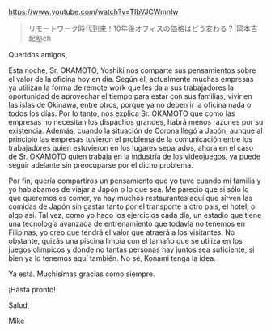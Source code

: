 https://www.youtube.com/watch?v=TIbVJCWmnIw

> リモートワーク時代到来！10年後オフィスの価格はどう変わる？|岡本吉起塾ch

Queridos amigos,

Esta noche, Sr. OKAMOTO, Yoshiki nos comparte sus pensamientos sobre el valor de la oficina hoy en día. Según él, actualmente muchas empresas ya utilizan la forma de remote work que les da a sus trabajadores la oportunidad de aprovechar el tiempo para estar con sus familias, vivir en las islas de Okinawa, entre otros, porque ya no deben ir la oficina nada o todos los días. Por lo tanto, nos explica Sr. OKAMOTO que como las empresas no necesitan los dispachos grandes, habrá menos razones por su existencia. Además, cuando la situación de Corona llegó a Japón, aunque al principio las empresas tuvieron el problema de la comunicación entre los trabajadores quien estuvieron en los lugares separados, ahora en el caso de Sr. OKAMOTO quien trabaja en la industría de los videojuegos, ya puede seguir adelante sin preocuparse por el dicho problema.

Por fin, quería compartiros un pensamiento que yo tuve cuando mi familia y yo hablabamos de viajar a Japón o lo que sea. Me pareció que si sólo lo que queremos es comer, ya hay muchos restaurantes aquí que sirven las comidas de Japón sin gastar tanto por el transporte a otro país, el hotel, o algo así. Tal vez, como yo hago los ejercicios cada día, un estadio que tiene una tecnología avanzada de entrenamiento que todavía no tenemos en Filipinas, yo creo que tendrá el valor que atraerá a los visitantes. No obstante, quizás una piscina limpia con el tamaño que se utiliza en los juegos olímpicos y donde no tantas personas hay juntos sea suficiente, si bien ya lo tenemos aquí también. No sé, Konami tenga la idea.

Ya está. Muchísimas gracias como siempre.

¡Hasta pronto!

Salud,

Mike

